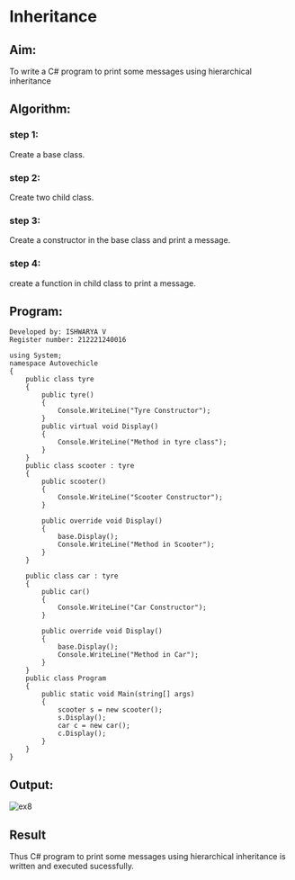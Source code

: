 # Inheritance

## Aim:
To write a C# program to print some messages using hierarchical inheritance

## Algorithm:
### step 1:
Create a base class.

### step 2:
Create two child class.

### step 3:
Create a constructor in the base class and print a message.

### step 4:
create a function in child class to print a message.

## Program:
```
Developed by: ISHWARYA V
Register number: 212221240016
```
```
using System;
namespace Autovechicle
{
    public class tyre
    {
        public tyre()
        {
            Console.WriteLine("Tyre Constructor");
        }
        public virtual void Display()
        {
            Console.WriteLine("Method in tyre class");
        }
    }
    public class scooter : tyre
    {
        public scooter()
        {
            Console.WriteLine("Scooter Constructor");
        }

        public override void Display()
        {
            base.Display();
            Console.WriteLine("Method in Scooter");
        }
    }

    public class car : tyre
    {
        public car()
        {
            Console.WriteLine("Car Constructor");
        }

        public override void Display()
        {
            base.Display();
            Console.WriteLine("Method in Car");
        }
    }
    public class Program
    {
        public static void Main(string[] args)
        {
            scooter s = new scooter();
            s.Display();
            car c = new car();
            c.Display();
        }
    }
}
```

## Output:
![ex8](https://github.com/Ishu-Vasanth/Inheritance/assets/94154614/f3720f72-4369-4318-bf69-e3d4df577dbc)

## Result
Thus C# program to print some messages using hierarchical inheritance is written and executed sucessfully.
